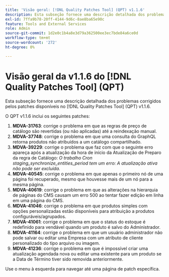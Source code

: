 ```yaml
---
title: 'Visão geral: [!DNL Quality Patches Tool] (QPT) v1.1.6'
description: Esta subseção fornece uma descrição detalhada dos problemas corrigidos pelos patches disponíveis no [!DNL Quality Patches Tool] (QPT) v1.1.6.
exl-id: 7ffa9b78-20ff-4144-9d6c-8ae8ba65e90c
feature: Tools and External Services
role: Admin
source-git-commit: 1d2e0c1b4a8e3d79a362500ee3ec7bde84a6ce0d
workflow-type: tm+mt
source-wordcount: '272'
ht-degree: 0%

---
```


# Visão geral da v1.1.6 do [!DNL Quality Patches Tool] (QPT)

Esta subseção fornece uma descrição detalhada dos problemas corrigidos pelos patches disponíveis no [!DNL Quality Patches Tool] (QPT) v1.1.6.

O QPT v1.1.6 inclui os seguintes patches:

1. **MDVA-31763**: corrige o problema em que as regras de preço de catálogo são revertidas (ou não aplicadas) até a reindexação manual.
1. **MDVA-37748**: corrige o problema em que uma consulta do GraphQL retorna produtos não atribuídos a um catálogo compartilhado.
1. **MDVA-39229**: corrige o problema que faz com que o seguinte erro apareça após a atualização da hora de início da Atualização de Preparo da regra de Catálogo: *O trabalho Cron staging_synchronize_entities_period tem um erro: A atualização ativa não pode ser excluída.*
1. **MDVA-40545**: corrige o problema em que apenas o primeiro nó de uma página foi recuperado, mesmo que houvesse mais de um nó para a mesma página.
1. **MDVA-40619**: corrige o problema em que as alterações na hierarquia de páginas do CMS causam um erro 500 ao tentar fazer edição em linha em uma página do CMS.
1. **MDVA-41046**: corrige o problema em que produtos simples com opções personalizadas estão disponíveis para atribuição a produtos configuráveis/agrupados.
1. **MDVA-41061**: corrige o problema em que o status do estoque é redefinido para vendável quando um produto é salvo do Administrador.
1. **MDVA-41164**: corrige o problema em que um usuário administrador não pode salvar ou editar uma Empresa com um atributo de cliente personalizado do tipo arquivo ou imagem.
1. **MDVA-41236**: corrige o problema em que é impossível criar uma atualização agendada nova ou editar uma existente para um produto se a Data de Término tiver sido removida anteriormente.

Use o menu à esquerda para navegar até uma página de patch específica.
